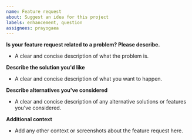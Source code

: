 ```yaml
---
name: Feature request
about: Suggest an idea for this project
labels: enhancement, question
assignees: prayogaea
---
```


**Is your feature request related to a problem? Please describe.**
- A clear and concise description of what the problem is.

**Describe the solution you'd like**
- A clear and concise description of what you want to happen.

**Describe alternatives you've considered**
- A clear and concise description of any alternative solutions or features you've considered.

**Additional context**
- Add any other context or screenshots about the feature request here.
